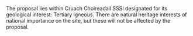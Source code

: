 The proposal lies within Cruach Choireadail SSSI designated for its geological interest: Tertiary igneous. 
There are natural heritage interests of national importance on the site, but these will not be affected by the proposal.
